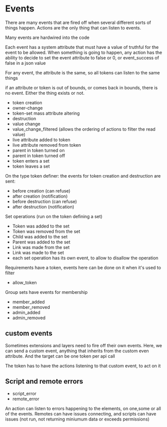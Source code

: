 # Events

There are many events that are fired off when several different sorts of things happen.
Actions are the only thing that can listen to events.

Many events are hardwired into the code

Each event has a system attribute that must have a value of truthful for the event to be allowed.
When something is going to happen, any action has the ability to decide to set the event attribute to false or 0,
or event_success of false in a json value

For any event, the attribute is the same, so all tokens can listen to the same things

if an attribute or token is out of bounds, or comes back in bounds, there is no event.
Either the thing exists or not.

* token creation
* owner-change
* token-set mass attribute altering
* destruction
* value change
* value_change_filtered (allows the ordering of actions to filter the read value)
* live attribute added to token
* live attribute removed from token
* parent in token turned on
* parent in token turned off
* token enters a set
* token leaves a set

On the type token definer: the events for token creation and destruction are sent:
* before creation (can refuse)
* after creation (notification)
* before destruction (can refuse)
* after destruction (notification)


Set operations (run on the token defining a set)

* Token was added to the set
* Token was removed from the set
* Child was added to the set
* Parent was added to the set
* Link was made from the set
* Link was made to the set
* each set operation has its own event, to allow to disallow the operation


Requirements have a token, events here can be done on it when it's used to filter
* allow_token


Group sets have events for membership
* member_added
* member_removed
* admin_added
* admin_removed


## custom events 

Sometimes extensions and layers need to fire off their own events.
Here, we can send a custom event, anything that inherits from the custom even attribute.
And the target can be one token per api call

The token has to have the actions listening to that custom event, to act on it

## Script and remote errors
* script_error
* remote_error 

An action can listen to errors happening to the elements, on one,some or all of the events. Remotes can have issues connecting, and scripts can have issues (not run, not returning miniumum data or exceeds permissions)



